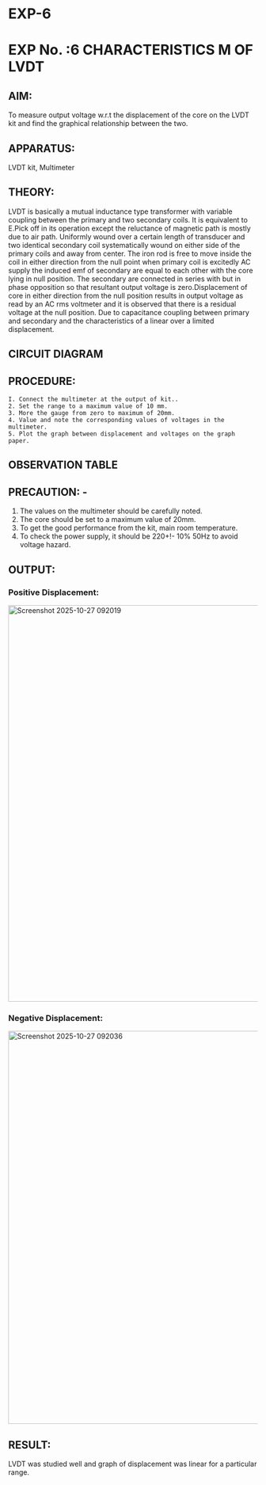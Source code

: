 # EXP-6
# EXP No. :6 			CHARACTERISTICS M OF LVDT
## AIM:
To measure output voltage w.r.t the displacement of the core on the LVDT kit and
find the graphical relationship between the two.

## APPARATUS: 
LVDT kit, Multimeter

## THEORY:
LVDT is basically a mutual inductance type transformer with variable coupling between the primary and two secondary coils. It is equivalent to E.Pick off in its operation except the reluctance of magnetic path is mostly due to air path. Uniformly wound over a certain length of transducer and two identical secondary coil systematically wound on either side of the primary coils and away from center. The iron rod is free to move inside the coil in either direction from the null point when primary coil is excitedly AC supply the induced emf of secondary are equal to each other with the core lying in null position. The secondary are connected in series with but in phase opposition so that resultant output voltage is zero.Displacement of core in either direction from the null position results in output voltage as read by an AC rms voltmeter and it is observed that there is a residual voltage at the null position. Due to capacitance coupling between primary and secondary and the characteristics of a linear over a limited  displacement.


## CIRCUIT DIAGRAM

## PROCEDURE: 
    I. Connect the multimeter at the output of kit..
    2. Set the range to a maximum value of 10 mm.
    3. More the gauge from zero to maximum of 20mm.
    4. Value and note the corresponding values of voltages in the multimeter.
    5. Plot the graph between displacement and voltages on the graph paper.


## OBSERVATION TABLE

## PRECAUTION: -
1. The values on the multimeter should be carefully noted.
2. The core should be set to a maximum value of 20mm.
3. To get the good performance from the kit, main room temperature.
4. To check the power supply, it should be 220+!- 10% 50Hz to avoid voltage hazard.

## OUTPUT:
### Positive Displacement:
<img width="1324" height="801" alt="Screenshot 2025-10-27 092019" src="https://github.com/user-attachments/assets/012daf1f-261d-4cb0-a787-2c440469b550" />

### Negative Displacement:
<img width="1329" height="794" alt="Screenshot 2025-10-27 092036" src="https://github.com/user-attachments/assets/c50d4b94-13f1-493c-8166-6f9ec32217c2" />



## RESULT:  
LVDT was studied well and graph of displacement was linear for a particular range.
